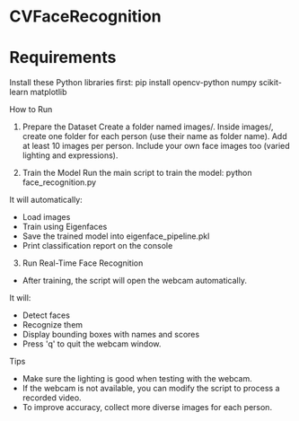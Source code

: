 # CVFaceRecognition
# Requirements
Install these Python libraries first:
pip install opencv-python numpy scikit-learn matplotlib

How to Run
1. Prepare the Dataset
Create a folder named images/.
Inside images/, create one folder for each person (use their name as folder name).
Add at least 10 images per person.
Include your own face images too (varied lighting and expressions).

2. Train the Model
Run the main script to train the model:
python face_recognition.py

It will automatically:
- Load images
- Train using Eigenfaces
- Save the trained model into eigenface_pipeline.pkl
- Print classification report on the console

3. Run Real-Time Face Recognition
- After training, the script will open the webcam automatically.

It will:
- Detect faces
- Recognize them
- Display bounding boxes with names and scores
- Press 'q' to quit the webcam window.

Tips
- Make sure the lighting is good when testing with the webcam.
- If the webcam is not available, you can modify the script to process a recorded video.
- To improve accuracy, collect more diverse images for each person.
